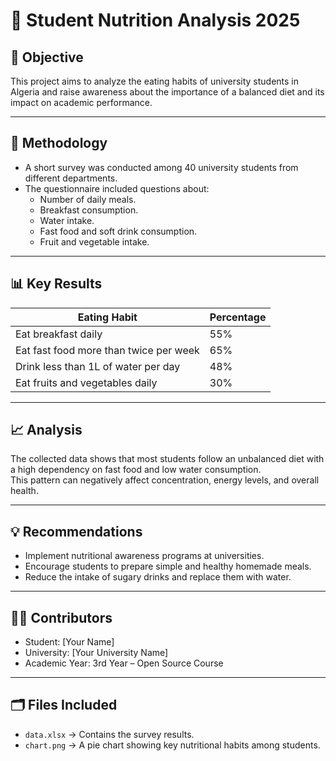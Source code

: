 # 🥗 Student Nutrition Analysis 2025

## 🎯 Objective
This project aims to analyze the eating habits of university students in Algeria and raise awareness about the importance of a balanced diet and its impact on academic performance.

---

## 🧠 Methodology
- A short survey was conducted among 40 university students from different departments.
- The questionnaire included questions about:
  - Number of daily meals.
  - Breakfast consumption.
  - Water intake.
  - Fast food and soft drink consumption.
  - Fruit and vegetable intake.

---

## 📊 Key Results
| Eating Habit | Percentage |
|---------------|-------------|
| Eat breakfast daily | 55% |
| Eat fast food more than twice per week | 65% |
| Drink less than 1L of water per day | 48% |
| Eat fruits and vegetables daily | 30% |

---

## 📈 Analysis
The collected data shows that most students follow an unbalanced diet with a high dependency on fast food and low water consumption.  
This pattern can negatively affect concentration, energy levels, and overall health.

---

## 💡 Recommendations
- Implement nutritional awareness programs at universities.  
- Encourage students to prepare simple and healthy homemade meals.  
- Reduce the intake of sugary drinks and replace them with water.  

---

## 👩‍🔬 Contributors
- Student: [Your Name]  
- University: [Your University Name]  
- Academic Year: 3rd Year – Open Source Course  

---

## 🗂 Files Included
- `data.xlsx` → Contains the survey results.  
- `chart.png` → A pie chart showing key nutritional habits among students.
